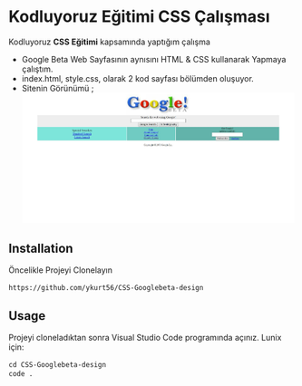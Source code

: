 # Kodluyoruz Eğitimi CSS Çalışması

Kodluyoruz **CSS Eğitimi** kapsamında yaptığım çalışma

- Google Beta Web Sayfasının aynısını HTML & CSS kullanarak Yapmaya çalıştım.
- index.html, style.css, olarak 2 kod sayfası bölümden oluşuyor.
- Sitenin Görünümü ;
  ![GoogleBeta Page Preview](GoogleBeta-page-preview.jpeg)

## Installation

Öncelikle Projeyi Clonelayın

```
https://github.com/ykurt56/CSS-Googlebeta-design
```

## Usage

Projeyi cloneladıktan sonra Visual Studio Code programında açınız.
Lunix için:

    cd CSS-Googlebeta-design
    code .
